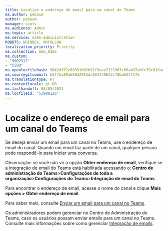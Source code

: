 ```yaml
---
title: Localize o endereço de email para um canal do Teams
ms.author: pebaum
author: pebaum
manager: scotv
ms.audience: Admin
ms.topic: article
ms.service: o365-administration
ROBOTS: NOINDEX, NOFOLLOW
localization_priority: Priority
ms.collection: Adm_O365
ms.custom:
- "9002512"
- "5580"
ms.openlocfilehash: 9042d372e88391b02b91f9eee2121963c60a437abfc39c818adcfcb76a17357b
ms.sourcegitcommit: b5f7da89a650d2915dc652449623c78be6247175
ms.translationtype: HT
ms.contentlocale: pt-BR
ms.lasthandoff: 08/05/2021
ms.locfileid: "53988126"
---
```

# <a name="find-the-email-address-for-a-teams-channel"></a>Localize o endereço de email para um canal do Teams

Se deseja enviar um email para um canal no Teams, use o endereço de email do canal. Quando um email faz parte de um canal, qualquer pessoa pode respondê-lo para iniciar uma conversa.

Observação: se você não vir a opção **Obter endereço de email**, verifique se a integração de email do Teams está habilitada acessando o: **Centro de administração do Teams**>**Configurações de toda a organização**>**Configurações do Teams**>**Integração de email do Teams**

Para encontrar o endereço de email, acesse o nome do canal e clique **Mais opções > Obter endereço de email**.

Para saber mais, consulte [Enviar um email para um canal no Teams](https://support.office.com/article/send-an-email-to-a-channel-in-teams-d91db004-d9d7-4a47-82e6-fb1b16dfd51e).

Os administradores podem gerenciar no Centro de Administração do Teams, caso os usuários possam enviar emails para um canal no Teams. Consulte mais informações sobre como gerenciar [Integração de emails](https://docs.microsoft.com/microsoftteams/enable-features-office-365#email-integration).
